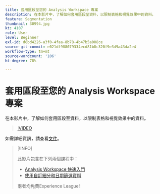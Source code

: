 ```yaml
---
title: 套用區段至您的 Analysis Workspace 專案
description: 在本影片中，了解如何套用區段至資料，以限制表格和視覺效果中的資料。
feature: Segmentation
thumbnail: 30994.jpg
kt: 4107
role: User
level: Beginner
exl-id: d8bd4226-a3f0-4faa-8b78-4b47b5a008ce
source-git-commit: e021df988079334ecd81b8c320f9e3d9a43da2e4
workflow-type: tm+mt
source-wordcount: '106'
ht-degree: 78%

---
```


# 套用區段至您的 Analysis Workspace 專案

在本影片中，了解如何套用區段至資料，以限制表格和視覺效果中的資料。

>[!VIDEO](https://video.tv.adobe.com/v/30994/?quality=12)

如需詳細資訊，請查看[文件](https://experienceleague.adobe.com/docs/analytics/components/segmentation/segmentation-workflow/t-seg-apply.html?lang=zh-Hant)。

>[!INFO]
>
> 此影片包含在下列兩個課程中：
> * [Analysis Workspace 快速入門](https://experienceleague.adobe.com/?recommended=Analytics-U-1-2020.1.workspace)
> * [使用自訂細分和日期篩選資料](https://experienceleague.adobe.com/?recommended=Analytics-U-1-2021.1.filterdata)
>
> 兩者均免費Experience League!

